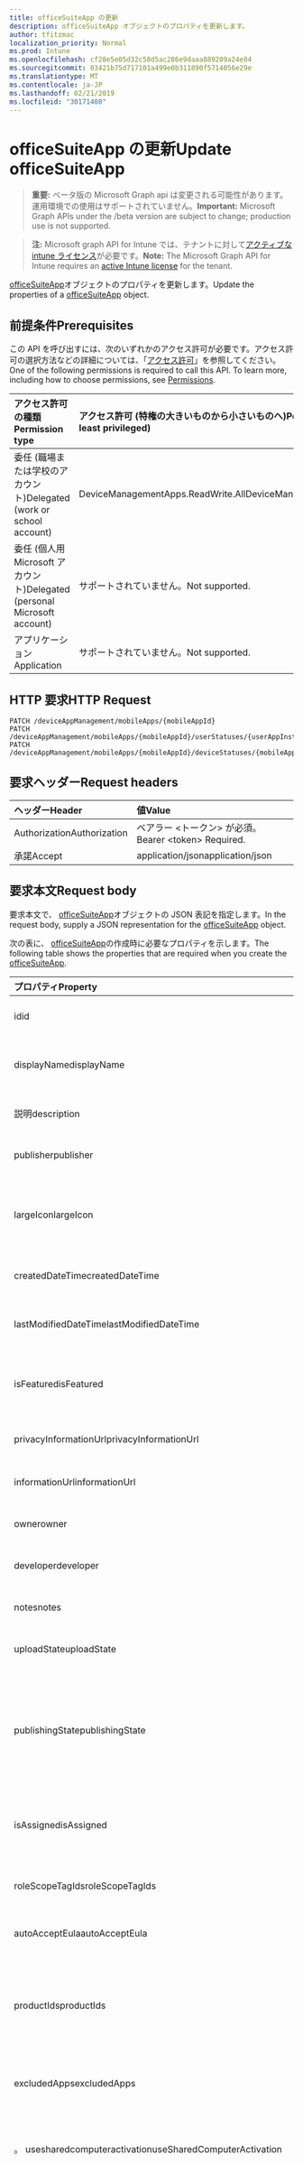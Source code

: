 ```yaml
---
title: officeSuiteApp の更新
description: officeSuiteApp オブジェクトのプロパティを更新します。
author: tfitzmac
localization_priority: Normal
ms.prod: Intune
ms.openlocfilehash: cf28e5e05d32c58d5ac286e9daaa889209a24e04
ms.sourcegitcommit: 03421b75d717101a499e0b311890f5714056e29e
ms.translationtype: MT
ms.contentlocale: ja-JP
ms.lasthandoff: 02/21/2019
ms.locfileid: "30171408"
---
```

# <a name="update-officesuiteapp"></a><span data-ttu-id="a10ef-103">officeSuiteApp の更新</span><span class="sxs-lookup"><span data-stu-id="a10ef-103">Update officeSuiteApp</span></span>

> <span data-ttu-id="a10ef-104">**重要:** ベータ版の Microsoft Graph api は変更される可能性があります。運用環境での使用はサポートされていません。</span><span class="sxs-lookup"><span data-stu-id="a10ef-104">**Important:** Microsoft Graph APIs under the /beta version are subject to change; production use is not supported.</span></span>

> <span data-ttu-id="a10ef-105">**注:** Microsoft graph API for Intune では、テナントに対して[アクティブな intune ライセンス](https://go.microsoft.com/fwlink/?linkid=839381)が必要です。</span><span class="sxs-lookup"><span data-stu-id="a10ef-105">**Note:** The Microsoft Graph API for Intune requires an [active Intune license](https://go.microsoft.com/fwlink/?linkid=839381) for the tenant.</span></span>

<span data-ttu-id="a10ef-106">[officeSuiteApp](../resources/intune-apps-officesuiteapp.md)オブジェクトのプロパティを更新します。</span><span class="sxs-lookup"><span data-stu-id="a10ef-106">Update the properties of a [officeSuiteApp](../resources/intune-apps-officesuiteapp.md) object.</span></span>

## <a name="prerequisites"></a><span data-ttu-id="a10ef-107">前提条件</span><span class="sxs-lookup"><span data-stu-id="a10ef-107">Prerequisites</span></span>
<span data-ttu-id="a10ef-p101">この API を呼び出すには、次のいずれかのアクセス許可が必要です。アクセス許可の選択方法などの詳細については、「[アクセス許可](/concepts/permissions-reference.md)」を参照してください。</span><span class="sxs-lookup"><span data-stu-id="a10ef-p101">One of the following permissions is required to call this API. To learn more, including how to choose permissions, see [Permissions](/concepts/permissions-reference.md).</span></span>

|<span data-ttu-id="a10ef-110">アクセス許可の種類</span><span class="sxs-lookup"><span data-stu-id="a10ef-110">Permission type</span></span>|<span data-ttu-id="a10ef-111">アクセス許可 (特権の大きいものから小さいものへ)</span><span class="sxs-lookup"><span data-stu-id="a10ef-111">Permissions (from most to least privileged)</span></span>|
|:---|:---|
|<span data-ttu-id="a10ef-112">委任 (職場または学校のアカウント)</span><span class="sxs-lookup"><span data-stu-id="a10ef-112">Delegated (work or school account)</span></span>|<span data-ttu-id="a10ef-113">DeviceManagementApps.ReadWrite.All</span><span class="sxs-lookup"><span data-stu-id="a10ef-113">DeviceManagementApps.ReadWrite.All</span></span>|
|<span data-ttu-id="a10ef-114">委任 (個人用 Microsoft アカウント)</span><span class="sxs-lookup"><span data-stu-id="a10ef-114">Delegated (personal Microsoft account)</span></span>|<span data-ttu-id="a10ef-115">サポートされていません。</span><span class="sxs-lookup"><span data-stu-id="a10ef-115">Not supported.</span></span>|
|<span data-ttu-id="a10ef-116">アプリケーション</span><span class="sxs-lookup"><span data-stu-id="a10ef-116">Application</span></span>|<span data-ttu-id="a10ef-117">サポートされていません。</span><span class="sxs-lookup"><span data-stu-id="a10ef-117">Not supported.</span></span>|

## <a name="http-request"></a><span data-ttu-id="a10ef-118">HTTP 要求</span><span class="sxs-lookup"><span data-stu-id="a10ef-118">HTTP Request</span></span>
<!-- {
  "blockType": "ignored"
}
-->
``` http
PATCH /deviceAppManagement/mobileApps/{mobileAppId}
PATCH /deviceAppManagement/mobileApps/{mobileAppId}/userStatuses/{userAppInstallStatusId}/app
PATCH /deviceAppManagement/mobileApps/{mobileAppId}/deviceStatuses/{mobileAppInstallStatusId}/app
```

## <a name="request-headers"></a><span data-ttu-id="a10ef-119">要求ヘッダー</span><span class="sxs-lookup"><span data-stu-id="a10ef-119">Request headers</span></span>
|<span data-ttu-id="a10ef-120">ヘッダー</span><span class="sxs-lookup"><span data-stu-id="a10ef-120">Header</span></span>|<span data-ttu-id="a10ef-121">値</span><span class="sxs-lookup"><span data-stu-id="a10ef-121">Value</span></span>|
|:---|:---|
|<span data-ttu-id="a10ef-122">Authorization</span><span class="sxs-lookup"><span data-stu-id="a10ef-122">Authorization</span></span>|<span data-ttu-id="a10ef-123">ベアラー &lt;トークン&gt; が必須。</span><span class="sxs-lookup"><span data-stu-id="a10ef-123">Bearer &lt;token&gt; Required.</span></span>|
|<span data-ttu-id="a10ef-124">承諾</span><span class="sxs-lookup"><span data-stu-id="a10ef-124">Accept</span></span>|<span data-ttu-id="a10ef-125">application/json</span><span class="sxs-lookup"><span data-stu-id="a10ef-125">application/json</span></span>|

## <a name="request-body"></a><span data-ttu-id="a10ef-126">要求本文</span><span class="sxs-lookup"><span data-stu-id="a10ef-126">Request body</span></span>
<span data-ttu-id="a10ef-127">要求本文で、 [officeSuiteApp](../resources/intune-apps-officesuiteapp.md)オブジェクトの JSON 表記を指定します。</span><span class="sxs-lookup"><span data-stu-id="a10ef-127">In the request body, supply a JSON representation for the [officeSuiteApp](../resources/intune-apps-officesuiteapp.md) object.</span></span>

<span data-ttu-id="a10ef-128">次の表に、 [officeSuiteApp](../resources/intune-apps-officesuiteapp.md)の作成時に必要なプロパティを示します。</span><span class="sxs-lookup"><span data-stu-id="a10ef-128">The following table shows the properties that are required when you create the [officeSuiteApp](../resources/intune-apps-officesuiteapp.md).</span></span>

|<span data-ttu-id="a10ef-129">プロパティ</span><span class="sxs-lookup"><span data-stu-id="a10ef-129">Property</span></span>|<span data-ttu-id="a10ef-130">型</span><span class="sxs-lookup"><span data-stu-id="a10ef-130">Type</span></span>|<span data-ttu-id="a10ef-131">説明</span><span class="sxs-lookup"><span data-stu-id="a10ef-131">Description</span></span>|
|:---|:---|:---|
|<span data-ttu-id="a10ef-132">id</span><span class="sxs-lookup"><span data-stu-id="a10ef-132">id</span></span>|<span data-ttu-id="a10ef-133">文字列</span><span class="sxs-lookup"><span data-stu-id="a10ef-133">String</span></span>|<span data-ttu-id="a10ef-134">エンティティのキー。</span><span class="sxs-lookup"><span data-stu-id="a10ef-134">Key of the entity.</span></span> <span data-ttu-id="a10ef-135">[mobileApp](../resources/intune-apps-mobileapp.md) から継承します</span><span class="sxs-lookup"><span data-stu-id="a10ef-135">Inherited from [mobileApp](../resources/intune-apps-mobileapp.md)</span></span>|
|<span data-ttu-id="a10ef-136">displayName</span><span class="sxs-lookup"><span data-stu-id="a10ef-136">displayName</span></span>|<span data-ttu-id="a10ef-137">String</span><span class="sxs-lookup"><span data-stu-id="a10ef-137">String</span></span>|<span data-ttu-id="a10ef-138">管理者が提供またはインポートしたアプリのタイトル。</span><span class="sxs-lookup"><span data-stu-id="a10ef-138">The admin provided or imported title of the app.</span></span> <span data-ttu-id="a10ef-139">[mobileApp](../resources/intune-apps-mobileapp.md) から継承します</span><span class="sxs-lookup"><span data-stu-id="a10ef-139">Inherited from [mobileApp](../resources/intune-apps-mobileapp.md)</span></span>|
|<span data-ttu-id="a10ef-140">説明</span><span class="sxs-lookup"><span data-stu-id="a10ef-140">description</span></span>|<span data-ttu-id="a10ef-141">文字列</span><span class="sxs-lookup"><span data-stu-id="a10ef-141">String</span></span>|<span data-ttu-id="a10ef-142">アプリの説明。</span><span class="sxs-lookup"><span data-stu-id="a10ef-142">The description of the app.</span></span> <span data-ttu-id="a10ef-143">[mobileApp](../resources/intune-apps-mobileapp.md) から継承します</span><span class="sxs-lookup"><span data-stu-id="a10ef-143">Inherited from [mobileApp](../resources/intune-apps-mobileapp.md)</span></span>|
|<span data-ttu-id="a10ef-144">publisher</span><span class="sxs-lookup"><span data-stu-id="a10ef-144">publisher</span></span>|<span data-ttu-id="a10ef-145">文字列型 (String)</span><span class="sxs-lookup"><span data-stu-id="a10ef-145">String</span></span>|<span data-ttu-id="a10ef-146">アプリの発行元。</span><span class="sxs-lookup"><span data-stu-id="a10ef-146">The publisher of the app.</span></span> <span data-ttu-id="a10ef-147">[mobileApp](../resources/intune-apps-mobileapp.md) から継承します</span><span class="sxs-lookup"><span data-stu-id="a10ef-147">Inherited from [mobileApp](../resources/intune-apps-mobileapp.md)</span></span>|
|<span data-ttu-id="a10ef-148">largeIcon</span><span class="sxs-lookup"><span data-stu-id="a10ef-148">largeIcon</span></span>|[<span data-ttu-id="a10ef-149">mimeContent</span><span class="sxs-lookup"><span data-stu-id="a10ef-149">mimeContent</span></span>](../resources/intune-shared-mimecontent.md)|<span data-ttu-id="a10ef-150">アプリの詳細に表示され、アイコンのアップロードに使用される大きなアイコン。</span><span class="sxs-lookup"><span data-stu-id="a10ef-150">The large icon, to be displayed in the app details and used for upload of the icon.</span></span> <span data-ttu-id="a10ef-151">[mobileApp](../resources/intune-apps-mobileapp.md) から継承します</span><span class="sxs-lookup"><span data-stu-id="a10ef-151">Inherited from [mobileApp](../resources/intune-apps-mobileapp.md)</span></span>|
|<span data-ttu-id="a10ef-152">createdDateTime</span><span class="sxs-lookup"><span data-stu-id="a10ef-152">createdDateTime</span></span>|<span data-ttu-id="a10ef-153">DateTimeOffset</span><span class="sxs-lookup"><span data-stu-id="a10ef-153">DateTimeOffset</span></span>|<span data-ttu-id="a10ef-154">アプリが作成された日時。</span><span class="sxs-lookup"><span data-stu-id="a10ef-154">The date and time the app was created.</span></span> <span data-ttu-id="a10ef-155">[mobileApp](../resources/intune-apps-mobileapp.md) から継承します</span><span class="sxs-lookup"><span data-stu-id="a10ef-155">Inherited from [mobileApp](../resources/intune-apps-mobileapp.md)</span></span>|
|<span data-ttu-id="a10ef-156">lastModifiedDateTime</span><span class="sxs-lookup"><span data-stu-id="a10ef-156">lastModifiedDateTime</span></span>|<span data-ttu-id="a10ef-157">DateTimeOffset</span><span class="sxs-lookup"><span data-stu-id="a10ef-157">DateTimeOffset</span></span>|<span data-ttu-id="a10ef-158">アプリが最後に変更された日時。</span><span class="sxs-lookup"><span data-stu-id="a10ef-158">The date and time the app was last modified.</span></span> <span data-ttu-id="a10ef-159">[mobileApp](../resources/intune-apps-mobileapp.md) から継承します</span><span class="sxs-lookup"><span data-stu-id="a10ef-159">Inherited from [mobileApp](../resources/intune-apps-mobileapp.md)</span></span>|
|<span data-ttu-id="a10ef-160">isFeatured</span><span class="sxs-lookup"><span data-stu-id="a10ef-160">isFeatured</span></span>|<span data-ttu-id="a10ef-161">Boolean</span><span class="sxs-lookup"><span data-stu-id="a10ef-161">Boolean</span></span>|<span data-ttu-id="a10ef-162">アプリが管理者のおすすめとしてマークされたかどうかを示す値。[mobileApp](../resources/intune-apps-mobileapp.md) から継承します</span><span class="sxs-lookup"><span data-stu-id="a10ef-162">The value indicating whether the app is marked as featured by the admin. Inherited from [mobileApp](../resources/intune-apps-mobileapp.md)</span></span>|
|<span data-ttu-id="a10ef-163">privacyInformationUrl</span><span class="sxs-lookup"><span data-stu-id="a10ef-163">privacyInformationUrl</span></span>|<span data-ttu-id="a10ef-164">String</span><span class="sxs-lookup"><span data-stu-id="a10ef-164">String</span></span>|<span data-ttu-id="a10ef-165">プライバシーに関する声明の URL。</span><span class="sxs-lookup"><span data-stu-id="a10ef-165">The privacy statement Url.</span></span> <span data-ttu-id="a10ef-166">[mobileApp](../resources/intune-apps-mobileapp.md) から継承します</span><span class="sxs-lookup"><span data-stu-id="a10ef-166">Inherited from [mobileApp](../resources/intune-apps-mobileapp.md)</span></span>|
|<span data-ttu-id="a10ef-167">informationUrl</span><span class="sxs-lookup"><span data-stu-id="a10ef-167">informationUrl</span></span>|<span data-ttu-id="a10ef-168">String</span><span class="sxs-lookup"><span data-stu-id="a10ef-168">String</span></span>|<span data-ttu-id="a10ef-169">詳細情報の URL。</span><span class="sxs-lookup"><span data-stu-id="a10ef-169">The more information Url.</span></span> <span data-ttu-id="a10ef-170">[mobileApp](../resources/intune-apps-mobileapp.md) から継承します</span><span class="sxs-lookup"><span data-stu-id="a10ef-170">Inherited from [mobileApp](../resources/intune-apps-mobileapp.md)</span></span>|
|<span data-ttu-id="a10ef-171">owner</span><span class="sxs-lookup"><span data-stu-id="a10ef-171">owner</span></span>|<span data-ttu-id="a10ef-172">String</span><span class="sxs-lookup"><span data-stu-id="a10ef-172">String</span></span>|<span data-ttu-id="a10ef-173">アプリの所有者。</span><span class="sxs-lookup"><span data-stu-id="a10ef-173">The owner of the app.</span></span> <span data-ttu-id="a10ef-174">[mobileApp](../resources/intune-apps-mobileapp.md) から継承します</span><span class="sxs-lookup"><span data-stu-id="a10ef-174">Inherited from [mobileApp](../resources/intune-apps-mobileapp.md)</span></span>|
|<span data-ttu-id="a10ef-175">developer</span><span class="sxs-lookup"><span data-stu-id="a10ef-175">developer</span></span>|<span data-ttu-id="a10ef-176">String</span><span class="sxs-lookup"><span data-stu-id="a10ef-176">String</span></span>|<span data-ttu-id="a10ef-177">アプリの開発者。</span><span class="sxs-lookup"><span data-stu-id="a10ef-177">The developer of the app.</span></span> <span data-ttu-id="a10ef-178">[mobileApp](../resources/intune-apps-mobileapp.md) から継承します</span><span class="sxs-lookup"><span data-stu-id="a10ef-178">Inherited from [mobileApp](../resources/intune-apps-mobileapp.md)</span></span>|
|<span data-ttu-id="a10ef-179">notes</span><span class="sxs-lookup"><span data-stu-id="a10ef-179">notes</span></span>|<span data-ttu-id="a10ef-180">String</span><span class="sxs-lookup"><span data-stu-id="a10ef-180">String</span></span>|<span data-ttu-id="a10ef-181">アプリ用のメモ。</span><span class="sxs-lookup"><span data-stu-id="a10ef-181">Notes for the app.</span></span> <span data-ttu-id="a10ef-182">[mobileApp](../resources/intune-apps-mobileapp.md) から継承します</span><span class="sxs-lookup"><span data-stu-id="a10ef-182">Inherited from [mobileApp](../resources/intune-apps-mobileapp.md)</span></span>|
|<span data-ttu-id="a10ef-183">uploadState</span><span class="sxs-lookup"><span data-stu-id="a10ef-183">uploadState</span></span>|<span data-ttu-id="a10ef-184">Int32</span><span class="sxs-lookup"><span data-stu-id="a10ef-184">Int32</span></span>|<span data-ttu-id="a10ef-185">アップロード状態。</span><span class="sxs-lookup"><span data-stu-id="a10ef-185">The upload state.</span></span> <span data-ttu-id="a10ef-186">[mobileApp](../resources/intune-apps-mobileapp.md) から継承します</span><span class="sxs-lookup"><span data-stu-id="a10ef-186">Inherited from [mobileApp](../resources/intune-apps-mobileapp.md)</span></span>|
|<span data-ttu-id="a10ef-187">publishingState</span><span class="sxs-lookup"><span data-stu-id="a10ef-187">publishingState</span></span>|[<span data-ttu-id="a10ef-188">mobileAppPublishingState</span><span class="sxs-lookup"><span data-stu-id="a10ef-188">mobileAppPublishingState</span></span>](../resources/intune-apps-mobileapppublishingstate.md)|<span data-ttu-id="a10ef-189">アプリの発行の状態。</span><span class="sxs-lookup"><span data-stu-id="a10ef-189">The publishing state for the app.</span></span> <span data-ttu-id="a10ef-190">アプリが発行されていない限り、アプリを割り当てることができません。</span><span class="sxs-lookup"><span data-stu-id="a10ef-190">The app cannot be assigned unless the app is published.</span></span> <span data-ttu-id="a10ef-191">[mobileApp](../resources/intune-apps-mobileapp.md)から継承されます。</span><span class="sxs-lookup"><span data-stu-id="a10ef-191">Inherited from [mobileApp](../resources/intune-apps-mobileapp.md).</span></span> <span data-ttu-id="a10ef-192">可能な値は `notPublished`、`processing`、`published` です。</span><span class="sxs-lookup"><span data-stu-id="a10ef-192">Possible values are: `notPublished`, `processing`, `published`.</span></span>|
|<span data-ttu-id="a10ef-193">isAssigned</span><span class="sxs-lookup"><span data-stu-id="a10ef-193">isAssigned</span></span>|<span data-ttu-id="a10ef-194">Boolean</span><span class="sxs-lookup"><span data-stu-id="a10ef-194">Boolean</span></span>|<span data-ttu-id="a10ef-195">アプリが少なくとも1つのグループに割り当てられているかどうかを示す値。</span><span class="sxs-lookup"><span data-stu-id="a10ef-195">The value indicating whether the app is assigned to at least one group.</span></span> <span data-ttu-id="a10ef-196">[mobileApp](../resources/intune-apps-mobileapp.md) から継承します</span><span class="sxs-lookup"><span data-stu-id="a10ef-196">Inherited from [mobileApp](../resources/intune-apps-mobileapp.md)</span></span>|
|<span data-ttu-id="a10ef-197">roleScopeTagIds</span><span class="sxs-lookup"><span data-stu-id="a10ef-197">roleScopeTagIds</span></span>|<span data-ttu-id="a10ef-198">String コレクション</span><span class="sxs-lookup"><span data-stu-id="a10ef-198">String collection</span></span>|<span data-ttu-id="a10ef-199">このモバイルアプリの範囲タグ id のリスト。</span><span class="sxs-lookup"><span data-stu-id="a10ef-199">List of scope tag ids for this mobile app.</span></span> <span data-ttu-id="a10ef-200">[mobileApp](../resources/intune-apps-mobileapp.md) から継承します</span><span class="sxs-lookup"><span data-stu-id="a10ef-200">Inherited from [mobileApp](../resources/intune-apps-mobileapp.md)</span></span>|
|<span data-ttu-id="a10ef-201">autoAcceptEula</span><span class="sxs-lookup"><span data-stu-id="a10ef-201">autoAcceptEula</span></span>|<span data-ttu-id="a10ef-202">Boolean</span><span class="sxs-lookup"><span data-stu-id="a10ef-202">Boolean</span></span>|<span data-ttu-id="a10ef-203">enduser のデバイスで EULA に自動的に同意する値。</span><span class="sxs-lookup"><span data-stu-id="a10ef-203">The value to accept the EULA automatically on the enduser's device.</span></span>|
|<span data-ttu-id="a10ef-204">productIds</span><span class="sxs-lookup"><span data-stu-id="a10ef-204">productIds</span></span>|<span data-ttu-id="a10ef-205">[officeproductid](../resources/intune-apps-officeproductid.md)コレクション</span><span class="sxs-lookup"><span data-stu-id="a10ef-205">[officeProductId](../resources/intune-apps-officeproductid.md) collection</span></span>|<span data-ttu-id="a10ef-206">Office365 スイート SKU を表す製品 id。</span><span class="sxs-lookup"><span data-stu-id="a10ef-206">The Product Ids that represent the Office365 Suite SKU.</span></span> <span data-ttu-id="a10ef-207">使用可能な値は、`o365ProPlusRetail`、`o365BusinessRetail`、`visioProRetail`、`projectProRetail` です。</span><span class="sxs-lookup"><span data-stu-id="a10ef-207">Possible values are: `o365ProPlusRetail`, `o365BusinessRetail`, `visioProRetail`, `projectProRetail`.</span></span>|
|<span data-ttu-id="a10ef-208">excludedApps</span><span class="sxs-lookup"><span data-stu-id="a10ef-208">excludedApps</span></span>|[<span data-ttu-id="a10ef-209">excludedApps</span><span class="sxs-lookup"><span data-stu-id="a10ef-209">excludedApps</span></span>](../resources/intune-apps-excludedapps.md)|<span data-ttu-id="a10ef-210">選択した Office365 製品 Id から除外されるアプリを表すプロパティ。</span><span class="sxs-lookup"><span data-stu-id="a10ef-210">The property to represent the apps which are excluded from the selected Office365 Product Id.</span></span>|
|<span data-ttu-id="a10ef-211">。 usesharedcomputeractivation</span><span class="sxs-lookup"><span data-stu-id="a10ef-211">useSharedComputerActivation</span></span>|<span data-ttu-id="a10ef-212">Boolean</span><span class="sxs-lookup"><span data-stu-id="a10ef-212">Boolean</span></span>|<span data-ttu-id="a10ef-213">office 365 アプリスイートに対して共有コンピューターのライセンス認証が使用されていないかどうかを表すプロパティ。</span><span class="sxs-lookup"><span data-stu-id="a10ef-213">The property to represent that whether the shared computer activation is used not for Office365 app suite.</span></span>|
|<span data-ttu-id="a10ef-214">updateChannel</span><span class="sxs-lookup"><span data-stu-id="a10ef-214">updateChannel</span></span>|[<span data-ttu-id="a10ef-215">officeUpdateChannel</span><span class="sxs-lookup"><span data-stu-id="a10ef-215">officeUpdateChannel</span></span>](../resources/intune-apps-officeupdatechannel.md)|<span data-ttu-id="a10ef-216">Office365 更新チャネルを表すプロパティ。</span><span class="sxs-lookup"><span data-stu-id="a10ef-216">The property to represent the Office365 Update Channel.</span></span> <span data-ttu-id="a10ef-217">可能な値は、`none`、`current`、`deferred`、`firstReleaseCurrent`、`firstReleaseDeferred` です。</span><span class="sxs-lookup"><span data-stu-id="a10ef-217">Possible values are: `none`, `current`, `deferred`, `firstReleaseCurrent`, `firstReleaseDeferred`.</span></span>|
|<span data-ttu-id="a10ef-218">officePlatformArchitecture</span><span class="sxs-lookup"><span data-stu-id="a10ef-218">officePlatformArchitecture</span></span>|[<span data-ttu-id="a10ef-219">windowsArchitecture</span><span class="sxs-lookup"><span data-stu-id="a10ef-219">windowsArchitecture</span></span>](../resources/intune-apps-windowsarchitecture.md)|<span data-ttu-id="a10ef-220">Office365 アプリスイートのバージョンを表すプロパティ。</span><span class="sxs-lookup"><span data-stu-id="a10ef-220">The property to represent the Office365 app suite version.</span></span> <span data-ttu-id="a10ef-221">使用可能な値: `none`、`x86`、`x64`、`arm`、`neutral`、`arm64`。</span><span class="sxs-lookup"><span data-stu-id="a10ef-221">Possible values are: `none`, `x86`, `x64`, `arm`, `neutral`, `arm64`.</span></span>|
|<span data-ttu-id="a10ef-222">次</span><span class="sxs-lookup"><span data-stu-id="a10ef-222">localesToInstall</span></span>|<span data-ttu-id="a10ef-223">String コレクション</span><span class="sxs-lookup"><span data-stu-id="a10ef-223">String collection</span></span>|<span data-ttu-id="a10ef-224">Office365 のアプリをインストールするときにインストールされるロケールを表すプロパティ。</span><span class="sxs-lookup"><span data-stu-id="a10ef-224">The property to represent the locales which are installed when the apps from Office365 is installed.</span></span> <span data-ttu-id="a10ef-225">標準の RFC 6033 を使用します。</span><span class="sxs-lookup"><span data-stu-id="a10ef-225">It uses standard RFC 6033.</span></span> <span data-ttu-id="a10ef-226">Refhttps://technet.microsoft.com/en-us/library/cc179219(v=office.16).aspx</span><span class="sxs-lookup"><span data-stu-id="a10ef-226">Ref: https://technet.microsoft.com/en-us/library/cc179219(v=office.16).aspx</span></span>|
|<span data-ttu-id="a10ef-227">install進捗 displaylevel</span><span class="sxs-lookup"><span data-stu-id="a10ef-227">installProgressDisplayLevel</span></span>|[<span data-ttu-id="a10ef-228">officeSuiteInstallProgressDisplayLevel</span><span class="sxs-lookup"><span data-stu-id="a10ef-228">officeSuiteInstallProgressDisplayLevel</span></span>](../resources/intune-apps-officesuiteinstallprogressdisplaylevel.md)|<span data-ttu-id="a10ef-229">デバイス上のインストールの進行状況のセットアップ UI の表示レベルを指定します。</span><span class="sxs-lookup"><span data-stu-id="a10ef-229">To specify the level of display for the Installation Progress Setup UI on the Device.</span></span> <span data-ttu-id="a10ef-230">使用可能な値は、`none`、`full` です。</span><span class="sxs-lookup"><span data-stu-id="a10ef-230">Possible values are: `none`, `full`.</span></span>|
|<span data-ttu-id="a10ef-231">shouldUninstallOlderVersionsOfOffice</span><span class="sxs-lookup"><span data-stu-id="a10ef-231">shouldUninstallOlderVersionsOfOffice</span></span>|<span data-ttu-id="a10ef-232">Boolean</span><span class="sxs-lookup"><span data-stu-id="a10ef-232">Boolean</span></span>|<span data-ttu-id="a10ef-233">Office365 アプリスイートがデバイスに展開されている場合に、既存の Office MSI をアンインストールするかどうかを決定するプロパティ。</span><span class="sxs-lookup"><span data-stu-id="a10ef-233">The property to determine whether to uninstall existing Office MSI if an Office365 app suite is deployed to the device or not.</span></span>|
|<span data-ttu-id="a10ef-234">targetVersion</span><span class="sxs-lookup"><span data-stu-id="a10ef-234">targetVersion</span></span>|<span data-ttu-id="a10ef-235">String</span><span class="sxs-lookup"><span data-stu-id="a10ef-235">String</span></span>|<span data-ttu-id="a10ef-236">デバイスに展開されたままにする必要がある、Office365 アプリスイートの特定のターゲットバージョンを表すプロパティ。</span><span class="sxs-lookup"><span data-stu-id="a10ef-236">The property to represent the specific target version for the Office365 app suite that should be remained deployed on the devices.</span></span>|
|<span data-ttu-id="a10ef-237">updateversion</span><span class="sxs-lookup"><span data-stu-id="a10ef-237">updateVersion</span></span>|<span data-ttu-id="a10ef-238">String</span><span class="sxs-lookup"><span data-stu-id="a10ef-238">String</span></span>|<span data-ttu-id="a10ef-239">Office365 アプリスイートで特定のターゲットバージョンが利用可能な更新バージョンを表すプロパティ。</span><span class="sxs-lookup"><span data-stu-id="a10ef-239">The property to represent the update version in which the specific target version is available for the Office365 app suite.</span></span>|
|<span data-ttu-id="a10ef-240">officeConfigurationXml</span><span class="sxs-lookup"><span data-stu-id="a10ef-240">officeConfigurationXml</span></span>|<span data-ttu-id="a10ef-241">Binary</span><span class="sxs-lookup"><span data-stu-id="a10ef-241">Binary</span></span>|<span data-ttu-id="a10ef-242">Office ProPlus アプリに指定できる XML 構成ファイルを表すプロパティ。</span><span class="sxs-lookup"><span data-stu-id="a10ef-242">The property to represent the XML configuration file that can be specified for Office ProPlus Apps.</span></span> <span data-ttu-id="a10ef-243">他のすべてのプロパティより優先されます。</span><span class="sxs-lookup"><span data-stu-id="a10ef-243">Takes precedence over all other properties.</span></span> <span data-ttu-id="a10ef-244">指定した場合、XML 構成ファイルを使用してアプリが作成されます。</span><span class="sxs-lookup"><span data-stu-id="a10ef-244">When present, the XML configuration file will be used to create the app.</span></span>|



## <a name="response"></a><span data-ttu-id="a10ef-245">応答</span><span class="sxs-lookup"><span data-stu-id="a10ef-245">Response</span></span>
<span data-ttu-id="a10ef-246">成功した場合、このメソッド`200 OK`は応答コードと、応答本文で更新された[officeSuiteApp](../resources/intune-apps-officesuiteapp.md)オブジェクトを返します。</span><span class="sxs-lookup"><span data-stu-id="a10ef-246">If successful, this method returns a `200 OK` response code and an updated [officeSuiteApp](../resources/intune-apps-officesuiteapp.md) object in the response body.</span></span>

## <a name="example"></a><span data-ttu-id="a10ef-247">例</span><span class="sxs-lookup"><span data-stu-id="a10ef-247">Example</span></span>

### <a name="request"></a><span data-ttu-id="a10ef-248">要求</span><span class="sxs-lookup"><span data-stu-id="a10ef-248">Request</span></span>
<span data-ttu-id="a10ef-249">以下は、要求の例です。</span><span class="sxs-lookup"><span data-stu-id="a10ef-249">Here is an example of the request.</span></span>
``` http
PATCH https://graph.microsoft.com/beta/deviceAppManagement/mobileApps/{mobileAppId}
Content-type: application/json
Content-length: 1552

{
  "@odata.type": "#microsoft.graph.officeSuiteApp",
  "displayName": "Display Name value",
  "description": "Description value",
  "publisher": "Publisher value",
  "largeIcon": {
    "@odata.type": "microsoft.graph.mimeContent",
    "type": "Type value",
    "value": "dmFsdWU="
  },
  "isFeatured": true,
  "privacyInformationUrl": "https://example.com/privacyInformationUrl/",
  "informationUrl": "https://example.com/informationUrl/",
  "owner": "Owner value",
  "developer": "Developer value",
  "notes": "Notes value",
  "uploadState": 11,
  "publishingState": "processing",
  "isAssigned": true,
  "roleScopeTagIds": [
    "Role Scope Tag Ids value"
  ],
  "autoAcceptEula": true,
  "productIds": [
    "o365BusinessRetail"
  ],
  "excludedApps": {
    "@odata.type": "microsoft.graph.excludedApps",
    "access": true,
    "excel": true,
    "groove": true,
    "infoPath": true,
    "lync": true,
    "oneDrive": true,
    "oneNote": true,
    "outlook": true,
    "powerPoint": true,
    "publisher": true,
    "sharePointDesigner": true,
    "visio": true,
    "word": true
  },
  "useSharedComputerActivation": true,
  "updateChannel": "current",
  "officePlatformArchitecture": "x86",
  "localesToInstall": [
    "Locales To Install value"
  ],
  "installProgressDisplayLevel": "full",
  "shouldUninstallOlderVersionsOfOffice": true,
  "targetVersion": "Target Version value",
  "updateVersion": "Update Version value",
  "officeConfigurationXml": "b2ZmaWNlQ29uZmlndXJhdGlvblhtbA=="
}
```

### <a name="response"></a><span data-ttu-id="a10ef-250">応答</span><span class="sxs-lookup"><span data-stu-id="a10ef-250">Response</span></span>
<span data-ttu-id="a10ef-p124">以下は、応答の例です。注:簡潔にするために、ここに示す応答オブジェクトは切り詰められている場合があります。すべてのプロパティは実際の呼び出しから返されます。</span><span class="sxs-lookup"><span data-stu-id="a10ef-p124">Here is an example of the response. Note: The response object shown here may be truncated for brevity. All of the properties will be returned from an actual call.</span></span>
``` http
HTTP/1.1 200 OK
Content-Type: application/json
Content-Length: 1724

{
  "@odata.type": "#microsoft.graph.officeSuiteApp",
  "id": "9b263b46-3b46-9b26-463b-269b463b269b",
  "displayName": "Display Name value",
  "description": "Description value",
  "publisher": "Publisher value",
  "largeIcon": {
    "@odata.type": "microsoft.graph.mimeContent",
    "type": "Type value",
    "value": "dmFsdWU="
  },
  "createdDateTime": "2017-01-01T00:02:43.5775965-08:00",
  "lastModifiedDateTime": "2017-01-01T00:00:35.1329464-08:00",
  "isFeatured": true,
  "privacyInformationUrl": "https://example.com/privacyInformationUrl/",
  "informationUrl": "https://example.com/informationUrl/",
  "owner": "Owner value",
  "developer": "Developer value",
  "notes": "Notes value",
  "uploadState": 11,
  "publishingState": "processing",
  "isAssigned": true,
  "roleScopeTagIds": [
    "Role Scope Tag Ids value"
  ],
  "autoAcceptEula": true,
  "productIds": [
    "o365BusinessRetail"
  ],
  "excludedApps": {
    "@odata.type": "microsoft.graph.excludedApps",
    "access": true,
    "excel": true,
    "groove": true,
    "infoPath": true,
    "lync": true,
    "oneDrive": true,
    "oneNote": true,
    "outlook": true,
    "powerPoint": true,
    "publisher": true,
    "sharePointDesigner": true,
    "visio": true,
    "word": true
  },
  "useSharedComputerActivation": true,
  "updateChannel": "current",
  "officePlatformArchitecture": "x86",
  "localesToInstall": [
    "Locales To Install value"
  ],
  "installProgressDisplayLevel": "full",
  "shouldUninstallOlderVersionsOfOffice": true,
  "targetVersion": "Target Version value",
  "updateVersion": "Update Version value",
  "officeConfigurationXml": "b2ZmaWNlQ29uZmlndXJhdGlvblhtbA=="
}
```




